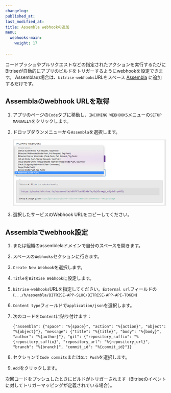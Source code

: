 ```yaml
---
changelog:
published_at:
last_modified_at:
title: Assembla webhookの追加
menu:
  webhooks-main:
    weight: 17

---
```

コードプッシュやプルリクエストなどの指定されたアクションを実行するたびにBitriseが自動的にアプリのビルドをトリガーするようにwebhookを設定できます。 Assemblaの場合は、`bitrise-webhooks`URLをスペース [Assembla](https://assembla.com) に追加するだけです。

## Assemblaのwebhook URLを取得

1. アプリのページの`Code`タブに移動し、`INCOMING WEBHOOKS`メニューの`SETUP MANUALLY`をクリックします。
2. ドロップダウンメニューから`Assembla`を選択します。

   ![Screenshot](/img/bitrise-assembla-webhook.png)
3. 選択したサービスのWebhook URLをコピーしてください。

## Assemblaでwebhook設定

1. または組織のassemblelaドメインで自分のスペースを開きます。
2. スペースの`Webhooks`セクションに行きます。
3. `Create New Webhook`を選択します。
4. `Title`を`BitRise Webhook`に設定します。
5. `bitrise-webhooks`URLを指定してください。`External url`フィールドの (`.../h/assembla/BITRISE-APP-SLUG/BITRISE-APP-API-TOKEN`)
6. `Content type`フィールドで`application/json`を選択します。
7. 次のコードを`Content`に貼り付けます：

       {"assembla": {"space": "%{space}", "action": "%{action}", "object": "%{object}"}, "message": {"title": "%{title}", "body": "%{body}", "author": "%{author}"}, "git": {"repository_suffix": "%{repository_suffix}", "repository_url": "%{repository_url}", "branch": "%{branch}", "commit_id": "%{commit_id}"}}
8. セクションで`Code commits`または`Git Push`を選択します。
9. `Add`をクリックします。

次回コードをプッシュしたときにビルドがトリガーされます（Bitriseのイベントに対してトリガーマッピングが定義されている場合）。